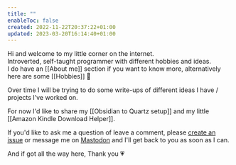 ```yaml
---
title: ""
enableToc: false
created: 2022-11-22T20:37:22+01:00
updated: 2023-03-20T16:14:40+01:00
---
```


Hi and welcome to my little corner on the internet.  
Introverted, self-taught programmer with different hobbies and ideas.  
I do have an [[About me]] section if you want to know more, alternatively here are some [[Hobbies]] 🤗

Over time I will be trying to do some write-ups of different ideas I have / projects I’ve worked on.

For now I'd like to share my [[Obsidian to Quartz setup]] and my little [[Amazon Kindle Download Helper]].

If you'd like to ask me a question of leave a comment, please [create an issue](https://github.com/husjon/husjon/issues/new) or message me on <a rel="me" href="https://fosstodon.org/@husjon">Mastodon</a> and I'll get back to you as soon as I can.

And if got all the way here, Thank you 💗


[mastodon_link]: https://fosstodon.org/@husjon
